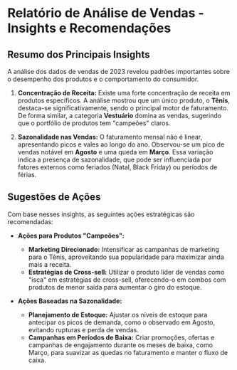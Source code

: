 # Relatório de Análise de Vendas - Insights e Recomendações

## Resumo dos Principais Insights

A análise dos dados de vendas de 2023 revelou padrões importantes sobre o desempenho dos produtos e o comportamento do consumidor.

1.  **Concentração de Receita:** Existe uma forte concentração de receita em produtos específicos. A análise mostrou que um único produto, o **Tênis**, destaca-se significativamente, sendo o principal motor de faturamento. De forma similar, a categoria **Vestuário** domina as vendas, sugerindo que o portfólio de produtos tem "campeões" claros.

2.  **Sazonalidade nas Vendas:** O faturamento mensal não é linear, apresentando picos e vales ao longo do ano. Observou-se um pico de vendas notável em **Agosto** e uma queda em **Março**. Essa variação indica a presença de sazonalidade, que pode ser influenciada por fatores externos como feriados (Natal, Black Friday) ou períodos de férias.

## Sugestões de Ações

Com base nesses insights, as seguintes ações estratégicas são recomendadas:

* **Ações para Produtos "Campeões":**
    * **Marketing Direcionado:** Intensificar as campanhas de marketing para o Tênis, aproveitando sua popularidade para maximizar ainda mais a receita.
    * **Estratégias de Cross-sell:** Utilizar o produto líder de vendas como "isca" em estratégias de cross-sell, oferecendo-o em combos com produtos de menor saída para aumentar o giro do estoque.

* **Ações Baseadas na Sazonalidade:**
    * **Planejamento de Estoque:** Ajustar os níveis de estoque para antecipar os picos de demanda, como o observado em Agosto, evitando rupturas e perda de vendas.
    * **Campanhas em Períodos de Baixa:** Criar promoções, ofertas e campanhas de engajamento durante os meses de baixa, como Março, para suavizar as quedas no faturamento e manter o fluxo de caixa.